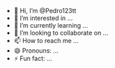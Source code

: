 - 👋 Hi, I’m @Pedro123tt
- 👀 I’m interested in ...
- 🌱 I’m currently learning ...
- 💞️ I’m looking to collaborate on ...
- 📫 How to reach me ...
- 😄 Pronouns: ...
- ⚡ Fun fact: ...

<!---
Pedro123tt/Pedro123tt is a ✨ special ✨ repository because its `README.md` (this file) appears on your GitHub profile.
You can click the Preview link to take a look at your changes.
--->
